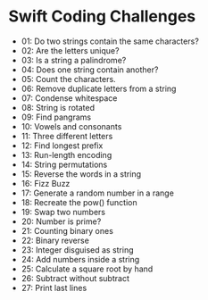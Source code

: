 # Swift Coding Challenges

* 01: Do two strings contain the same characters?
* 02: Are the letters unique?
* 03: Is a string a palindrome?
* 04: Does one string contain another?
* 05: Count the characters.
* 06: Remove duplicate letters from a string
* 07: Condense whitespace
* 08: String is rotated
* 09: Find pangrams
* 10: Vowels and consonants
* 11: Three different letters
* 12: Find longest prefix
* 13: Run-length encoding
* 14: String permutations
* 15: Reverse the words in a string
* 16: Fizz Buzz
* 17: Generate a random number in a range
* 18: Recreate the pow() function
* 19: Swap two numbers
* 20: Number is prime?
* 21: Counting binary ones
* 22: Binary reverse
* 23: Integer disguised as string
* 24: Add numbers inside a string
* 25: Calculate a square root by hand
* 26: Subtract without subtract
* 27: Print last lines
